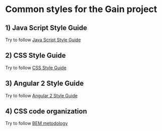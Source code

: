 # Common styles for the Gain project

## 1) Java Script Style Guide
Try to follow [Java Script Style Guide](https://github.com/AleksandrCh/Style-guides/blob/master/JavaScriptStyleGuide.md)

## 2) CSS Style Guide
Try to follow [CSS Style Guide](https://github.com/AleksandrCh/Style-guides/blob/master/CSSStyleGuide.md)

## 3) Angular 2 Style Guide
Try to follow [Angular 2 Style Guide](https://angular.io/docs/ts/latest/guide/style-guide.html)

## 4) CSS code organization
Try to follow [BEM metodology](https://en.bem.info/methodology/quick-start/)
